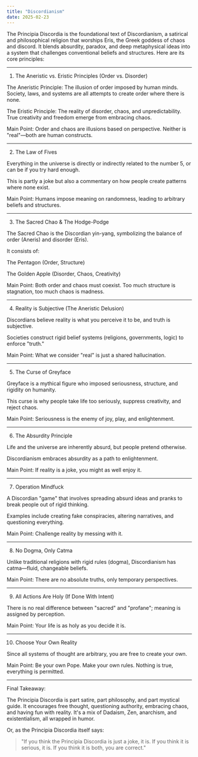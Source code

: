 ```yaml
---
title: "Discordianism"
date: 2025-02-23
---
```


The Principia Discordia is the foundational text of Discordianism, a satirical and philosophical religion that worships Eris, the Greek goddess of chaos and discord. It blends absurdity, paradox, and deep metaphysical ideas into a system that challenges conventional beliefs and structures. Here are its core principles:


---

1. The Aneristic vs. Eristic Principles (Order vs. Disorder)

The Aneristic Principle: The illusion of order imposed by human minds. Society, laws, and systems are all attempts to create order where there is none.

The Eristic Principle: The reality of disorder, chaos, and unpredictability. True creativity and freedom emerge from embracing chaos.

Main Point: Order and chaos are illusions based on perspective. Neither is "real"—both are human constructs.



---

2. The Law of Fives

Everything in the universe is directly or indirectly related to the number 5, or can be if you try hard enough.

This is partly a joke but also a commentary on how people create patterns where none exist.

Main Point: Humans impose meaning on randomness, leading to arbitrary beliefs and structures.



---

3. The Sacred Chao & The Hodge-Podge

The Sacred Chao is the Discordian yin-yang, symbolizing the balance of order (Aneris) and disorder (Eris).

It consists of:

The Pentagon (Order, Structure)

The Golden Apple (Disorder, Chaos, Creativity)


Main Point: Both order and chaos must coexist. Too much structure is stagnation, too much chaos is madness.



---

4. Reality is Subjective (The Aneristic Delusion)

Discordians believe reality is what you perceive it to be, and truth is subjective.

Societies construct rigid belief systems (religions, governments, logic) to enforce "truth."

Main Point: What we consider "real" is just a shared hallucination.



---

5. The Curse of Greyface

Greyface is a mythical figure who imposed seriousness, structure, and rigidity on humanity.

This curse is why people take life too seriously, suppress creativity, and reject chaos.

Main Point: Seriousness is the enemy of joy, play, and enlightenment.



---

6. The Absurdity Principle

Life and the universe are inherently absurd, but people pretend otherwise.

Discordianism embraces absurdity as a path to enlightenment.

Main Point: If reality is a joke, you might as well enjoy it.



---

7. Operation Mindfuck

A Discordian "game" that involves spreading absurd ideas and pranks to break people out of rigid thinking.

Examples include creating fake conspiracies, altering narratives, and questioning everything.

Main Point: Challenge reality by messing with it.



---

8. No Dogma, Only Catma

Unlike traditional religions with rigid rules (dogma), Discordianism has catma—fluid, changeable beliefs.

Main Point: There are no absolute truths, only temporary perspectives.



---

9. All Actions Are Holy (If Done With Intent)

There is no real difference between "sacred" and "profane"; meaning is assigned by perception.

Main Point: Your life is as holy as you decide it is.



---

10. Choose Your Own Reality

Since all systems of thought are arbitrary, you are free to create your own.

Main Point: Be your own Pope. Make your own rules. Nothing is true, everything is permitted.



---

Final Takeaway:

The Principia Discordia is part satire, part philosophy, and part mystical guide. It encourages free thought, questioning authority, embracing chaos, and having fun with reality. It's a mix of Dadaism, Zen, anarchism, and existentialism, all wrapped in humor.

Or, as the Principia Discordia itself says:

> "If you think the Principia Discordia is just a joke, it is. If you think it is serious, it is. If you think it is both, you are correct."
